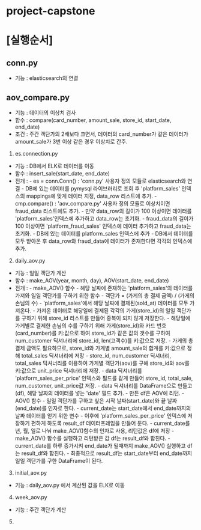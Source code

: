 # project-capstone

# [실행순서] 

## conn.py 
 - 기능 : elasticsearch의 연결

## aov_compare.py
 - 기능 : 데이터의 이상치 검사 
 - 함수 : compare(card_number, amount_sale, store_id, start_date, end_date)
 - 조건 : 주간 객단가의 2배보다 크면서, 데이터의 card_number가 같은 데이터가 amount_sale가 3번 이상 같은 경우 이상치로 간주.

1. es.connection.py 
  - 기능 : DB에서 ELK로 데이터를 이동
  - 함수 : insert_sale(start_date, end_date)
  - 전개 :
        - es = conn.Conn() : 'conn.py' 사용자 정의 모듈로 elasticsearch와 연결 
        - DB에 있는 데이터를 pymysql 라이브러리로 조회 후 'platform_sales' 인덱스의 mappings에 맞게 데이터 지정, data_row 리스트에 추가.
        - cmp.compare() : 'aov_compare.py' 사용자 정의 모듈로 이상치이면 fraud_data 리스트에도 추가.
        - 만약 data_row의 길이가 100 이상이면 데이터를 'platform_sales'인덱스에 추가하고 data_row는 초기화.
        - fraud_data의 길이가 100 이상이면 'platform_fraud_sales' 인덱스에 데이터 추가하고 fraud_data는 초기화.
        - DB에 있는 데이터를 platform_sales 인덱스에 추가 
        - DB에서 데이터를 모두 받아온 후 data_row와 fraud_data에 데이터가 존재한다면 각각의 인덱스에 추가.
  
2. daily_aov.py 
  - 기능 : 일일 객단가 계산
  - 함수 : make_AOV(year, month, day), AOV(start_date, end_date)
  - 전개 : 
        - make_AOV() 함수
            - 해당 날짜에 존재하는 'platform_sales'의 데이터를 가져와 일일 객단가를 구하기 위한 함수
            - 객단가 = (가게의 총 결제 금액) / (가게의 손님의 수) 
            - 'platform_sales'에서 해당 날짜에 결제된(sold_at) 데이터를 모두 가져온다. 
            - 가져온 데이터로 해당일에 결제된 각각의 가게(store_id)의 일일 객단가를 구하기 위해 store_id 리스트를 만들어 중복이 되지 않게 저장한다. 
            - 해당일에 가게별로 결제한 손님의 수를 구하기 위해 가게(store_id)와 카드 번호(card_number)를 키:값으로 하여 store_id가 같은 값의 갯수를 구하여                         num_customer 딕셔너리에 store_id, len(고객수)를 키:값으로 저장.
            - 가게의 총 결제 금액도 필요하므로, store_id와 가게별 amount_sale의 합계를 키:값으로 정해 total_sales 딕셔너리에 저장
            - store_id, num_customer 딕셔너리, total_sales 딕셔너리를 이용하여 가게별 객단가(aov)를 구해 store_id와 aov를 키:값으로 unit_price 딕셔너리에 저장. 
            - data 딕셔너리를 'platform_sales_per_price' 인덱스와 필드를 같게 만들어 store_id, total_sale, num_customer, unit_price값 저장.
            - data 딕셔너리를 DataFrame으로 만들고(df), 해당 날짜의 데이터를 넣는 'date' 필드 추가. 
            - 만든 df은 AOV에 리턴.
        - AOV() 함수 
            - 일일 객단가를 구하고 싶은 시작 날짜(start_date)와 끝 날짜(end_date)를 인자로 한다.
            - current_date는 start_date에서 end_date까지의 날짜 데이터를 얻기 위한 변수
            - 이후에 'platform_sales_per_price' 인덱스에 저장하기 편하게 하도록 result_df 데이터프레임을 만들어 둔다.
            - current_date를 년, 월, 일로 나눠 make_AOV()함수의 인자로 사용, 리턴값은 df에 저장 
            - make_AOV() 함수를 실행하고 리턴받은 값 df는 result_df와 합친다. 
            - current_date를 하루 증가시켜 end_date가 될때까지 make_AOV() 실행하고 df는 result_df와 합친다. 
            - 최종적으로 result_df는 start_date부터 end_date까지 일일 객단가를 구한 DataFrame이 된다. 
          
3. initial_aov.py 
  - 기능 : daily_aov.py 에서 계산된 값을 ELK로 이동 

4. week_aov.py 
  - 기능 : 주간 객단가 계산 

5. 
